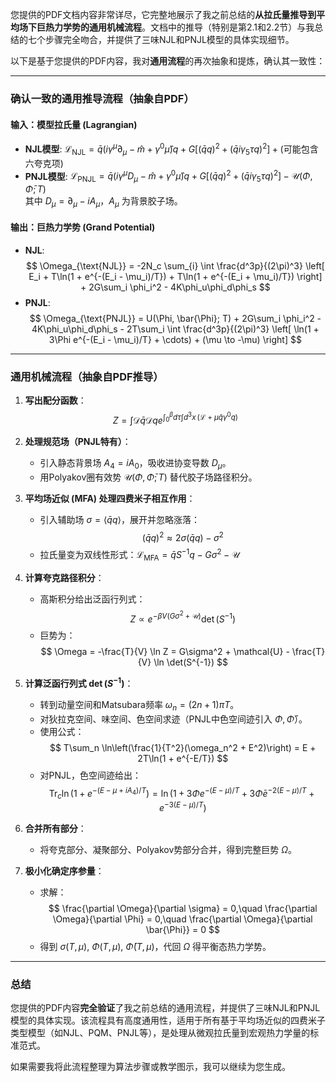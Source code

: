 您提供的PDF文档内容非常详尽，它完整地展示了我之前总结的**从拉氏量推导到平均场下巨热力学势的通用机械流程**。文档中的推导（特别是第2.1和2.2节）与我总结的七个步骤完全吻合，并提供了三味NJL和PNJL模型的具体实现细节。

以下是基于您提供的PDF内容，我对**通用流程**的再次抽象和提炼，确认其一致性：

---

### 确认一致的通用推导流程（抽象自PDF）

#### 输入：模型拉氏量 (Lagrangian)
- **NJL模型**: $\mathcal{L}_{\text{NJL}} = \bar{q}(i\gamma^\mu \partial_\mu - \hat{m} + \gamma^0 \hat{\mu})q + G[(\bar{q}q)^2 + (\bar{q}i\gamma_5 \tau q)^2] + \text{(可能包含六夸克项)}$
- **PNJL模型**: $\mathcal{L}_{\text{PNJL}} = \bar{q}(i\gamma^\mu D_\mu - \hat{m} + \gamma^0 \hat{\mu})q + G[(\bar{q}q)^2 + (\bar{q}i\gamma_5 \tau q)^2] - \mathcal{U}(\Phi, \bar{\Phi}; T)$  
  其中 $D_\mu = \partial_\mu - iA_\mu$，$A_\mu$ 为背景胶子场。

#### 输出：巨热力学势 (Grand Potential)
- **NJL**: 
  $$
  \Omega_{\text{NJL}} = -2N_c \sum_{i} \int \frac{d^3p}{(2\pi)^3} \left[ E_i + T\ln(1 + e^{-(E_i - \mu_i)/T}) + T\ln(1 + e^{-(E_i + \mu_i)/T}) \right] + 2G\sum_i \phi_i^2 - 4K\phi_u\phi_d\phi_s
  $$
- **PNJL**:
  $$
  \Omega_{\text{PNJL}} = U(\Phi, \bar{\Phi}; T) + 2G\sum_i \phi_i^2 - 4K\phi_u\phi_d\phi_s - 2T\sum_i \int \frac{d^3p}{(2\pi)^3} \left[ \ln(1 + 3\Phi e^{-(E_i - \mu_i)/T} + \cdots) + (\mu \to -\mu) \right]
  $$

---

### 通用机械流程（抽象自PDF推导）

1. **写出配分函数**：
   $$
   Z = \int \mathcal{D}\bar{q}\mathcal{D}q e^{\int_0^\beta d\tau \int d^3x \, (\mathcal{L} + \mu \bar{q}\gamma^0 q)}
   $$

2. **处理规范场（PNJL特有）**：
   - 引入静态背景场 $A_4 = iA_0$，吸收进协变导数 $D_\mu$。
   - 用Polyakov圈有效势 $\mathcal{U}(\Phi, \bar{\Phi}; T)$ 替代胶子场路径积分。

3. **平均场近似 (MFA) 处理四费米子相互作用**：
   - 引入辅助场 $\sigma = \langle \bar{q}q \rangle$，展开并忽略涨落：
     $$
     (\bar{q}q)^2 \approx 2\sigma(\bar{q}q) - \sigma^2
     $$
   - 拉氏量变为双线性形式：$\mathcal{L}_{\text{MFA}} = \bar{q}S^{-1}q - G\sigma^2 - \mathcal{U}$

4. **计算夸克路径积分**：
   - 高斯积分给出泛函行列式：
     $$
     Z \propto e^{-\beta V(G\sigma^2 + \mathcal{U})} \det(S^{-1})
     $$
   - 巨势为：
     $$
     \Omega = -\frac{T}{V} \ln Z = G\sigma^2 + \mathcal{U} - \frac{T}{V} \ln \det(S^{-1})
     $$

5. **计算泛函行列式 $\det(S^{-1})$**：
   - 转到动量空间和Matsubara频率 $\omega_n = (2n+1)\pi T$。
   - 对狄拉克空间、味空间、色空间求迹（PNJL中色空间迹引入 $\Phi, \bar{\Phi}$）。
   - 使用公式：
     $$
     T\sum_n \ln\left(\frac{1}{T^2}(\omega_n^2 + E^2)\right) = E + 2T\ln(1 + e^{-E/T})
     $$
   - 对PNJL，色空间迹给出：
     $$
     \text{Tr}_c \ln(1 + e^{-(E - \mu + iA_4)/T}) = \ln(1 + 3\Phi e^{-(E-\mu)/T} + 3\bar{\Phi}e^{-2(E-\mu)/T} + e^{-3(E-\mu)/T})
     $$

6. **合并所有部分**：
   - 将夸克部分、凝聚部分、Polyakov势部分合并，得到完整巨势 $\Omega$。

7. **极小化确定序参量**：
   - 求解：
     $$
     \frac{\partial \Omega}{\partial \sigma} = 0,\quad \frac{\partial \Omega}{\partial \Phi} = 0,\quad \frac{\partial \Omega}{\partial \bar{\Phi}} = 0
     $$
   - 得到 $\sigma(T, \mu)$, $\Phi(T, \mu)$, $\bar{\Phi}(T, \mu)$，代回 $\Omega$ 得平衡态热力学势。

---

### 总结

您提供的PDF内容**完全验证**了我之前总结的通用流程，并提供了三味NJL和PNJL模型的具体实现。该流程具有高度通用性，适用于所有基于平均场近似的四费米子类型模型（如NJL、PQM、PNJL等），是处理从微观拉氏量到宏观热力学量的标准范式。

如果需要我将此流程整理为算法步骤或教学图示，我可以继续为您生成。
